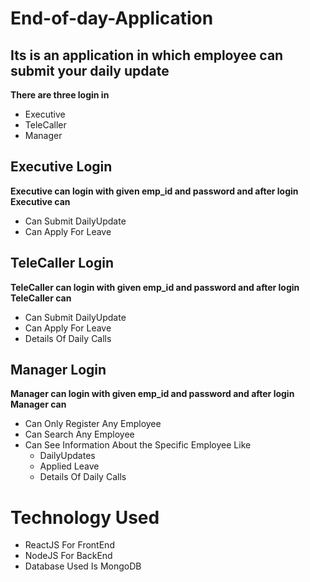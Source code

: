 # End-of-day-Application
## Its is an application in which employee can submit your daily update

**There are three login in**  
   * Executive  
   * TeleCaller  
   * Manager  

## Executive Login


**Executive can login with given emp_id and password and after login Executive can**  
  * Can Submit DailyUpdate  
  * Can Apply For Leave  
  
## TeleCaller Login


**TeleCaller can login with given emp_id and password and after login TeleCaller can**  
  * Can Submit DailyUpdate  
  * Can Apply For Leave
  * Details Of Daily Calls 
  

## Manager Login


**Manager can login with given emp_id and password and after login Manager can**  
  * Can Only Register Any Employee  
  * Can Search Any Employee
  * Can See Information About the Specific Employee Like 
    * DailyUpdates
    * Applied Leave
    * Details Of Daily Calls
 
# Technology Used  
 * ReactJS For FrontEnd  
 * NodeJS For  BackEnd 
 * Database Used Is MongoDB
 
    
  

